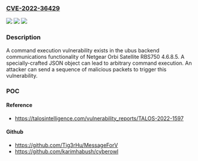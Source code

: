 ### [CVE-2022-36429](https://cve.mitre.org/cgi-bin/cvename.cgi?name=CVE-2022-36429)
![](https://img.shields.io/static/v1?label=Product&message=Orbi%20Satellite%20RBS750&color=blue)
![](https://img.shields.io/static/v1?label=Version&message=%3D%204.6.8.5%20&color=brighgreen)
![](https://img.shields.io/static/v1?label=Vulnerability&message=CWE-912%3A%20Hidden%20Functionality&color=brighgreen)

### Description

A command execution vulnerability exists in the ubus backend communications functionality of Netgear Orbi Satellite RBS750 4.6.8.5. A specially-crafted JSON object can lead to arbitrary command execution. An attacker can send a sequence of malicious packets to trigger this vulnerability.

### POC

#### Reference
- https://talosintelligence.com/vulnerability_reports/TALOS-2022-1597

#### Github
- https://github.com/Tig3rHu/MessageForV
- https://github.com/karimhabush/cyberowl

